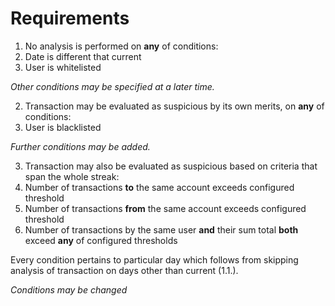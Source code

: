 Requirements
============

1. No analysis is performed on **any** of conditions:
  1. Date is different that current
  2. User is whitelisted
  
  *Other conditions may be specified at a later time.*
  
2. Transaction may be evaluated as suspicious by its own merits, on **any** of conditions:
  1. User is blacklisted
  
  *Further conditions may be added.* 

3. Transaction may also be evaluated as suspicious based on criteria that span the whole streak:
  1. Number of transactions **to** the same account exceeds configured threshold
  2. Number of transactions **from** the same account exceeds configured threshold
  3. Number of transactions by the same user **and** their sum total **both** exceed **any** of configured thresholds
  
  Every condition pertains to particular day which follows from skipping analysis of transaction on days other than current (1.1.).
  
  *Conditions may be changed*
  
